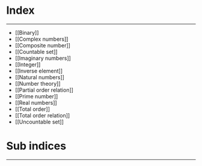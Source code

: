 # Index
---
- [[Binary]]
- [[Complex numbers]]
- [[Composite number]]
- [[Countable set]]
- [[Imaginary numbers]]
- [[Integer]]
- [[Inverse element]]
- [[Natural numbers]]
- [[Number theory]]
- [[Partial order relation]]
- [[Prime number]]
- [[Real numbers]]
- [[Total order]]
- [[Total order relation]]
- [[Uncountable set]]

# Sub indices
---
